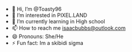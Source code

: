 - 👋 Hi, I’m @Toasty96
- 👀 I’m interested in PIXEL.LAND
- 🌱 I’m currently learning in High school
- 📫 How to reach me isaacbubbs@outlook.com
- 😄 Pronouns: She/He
- ⚡ Fun fact: Im a skibidi sigma

<!---
Toasty96/Toasty96 is a ✨ special ✨ repository because its `README.md` (this file) appears on your GitHub profile.
You can click the Preview link to take a look at your changes.
--->
